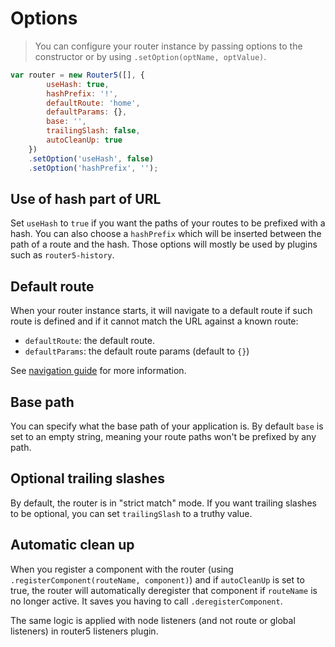 # Options

> You can configure your router instance by passing options to the constructor or by using `.setOption(optName, optValue)`.

```javascript
var router = new Router5([], {
        useHash: true,
        hashPrefix: '!',
        defaultRoute: 'home',
        defaultParams: {},
        base: '',
        trailingSlash: false,
        autoCleanUp: true
    })
    .setOption('useHash', false)
    .setOption('hashPrefix', '');
```

## Use of hash part of URL

Set `useHash` to `true` if you want the paths of your routes to be prefixed with a hash. You can also choose a `hashPrefix` which will be inserted between the path of a route and the hash. Those options will mostly be used by plugins such as `router5-history`.


## Default route

When your router instance starts, it will navigate to a default route if such route is defined and if it cannot match the URL against a known route:

- `defaultRoute`: the default route.
- `defaultParams`: the default route params (default to `{}`)

See [navigation guide](/docs/navigation.html) for more information.


## Base path

You can specify what the base path of your application is. By default `base` is set to an empty string, meaning your route paths won't be prefixed by any
path.


## Optional trailing slashes

By default, the router is in "strict match" mode. If you want trailing slashes to be optional, you can set `trailingSlash` to a truthy value.


## Automatic clean up

When you register a component with the router (using `.registerComponent(routeName, component)`) and if `autoCleanUp` is set to true, the router will automatically deregister that
component if `routeName` is no longer active. It saves you having to call `.deregisterComponent`.

The same logic is applied with node listeners (and not route or global listeners) in router5 listeners plugin.
